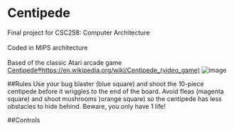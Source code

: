 # Centipede
Final project for CSC258: Computer Architecture
<br/><br/>
Coded in MIPS architecture
<br/><br/>
Based of the classic Atari arcade game [Centipede®](url)https://en.wikipedia.org/wiki/Centipede_(video_game)
![image](https://user-images.githubusercontent.com/53841219/119232864-afd9b880-baf4-11eb-8bf2-c278505dca2f.png)

##Rules
Use your bug blaster (blue square) and shoot the 10-piece centipede before it wriggles to the end of the board. Avoid fleas (magenta square) and shoot mushrooms )orange square) so the centipede has less obstacles to hide behind. Beware, you only have 1 life!

##Controls
